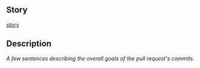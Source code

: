 ## Story

[story](https://jira.onemedical.com/browse/INFRA-123)

## Description

_A few sentences describing the overall goals of the pull request's commits._
